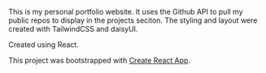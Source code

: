 This is my personal portfolio website. It uses the Github API to pull my public repos to display in the projects seciton. The styling and layout were created with TailwindCSS and daisyUI.

Created using React.

This project was bootstrapped with [Create React App](https://github.com/facebook/create-react-app).
